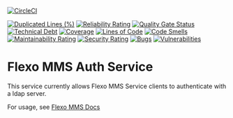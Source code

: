 [![CircleCI](https://circleci.com/gh/Open-MBEE/flexo-mms-auth-service.svg?style=shield)](https://circleci.com/gh/Open-MBEE/flexo-mms-auth-service)

[![Duplicated Lines (%)](https://sonarcloud.io/api/project_badges/measure?project=Open-MBEE_flexo-mms-auth-service&metric=duplicated_lines_density)](https://sonarcloud.io/summary/new_code?id=Open-MBEE_flexo-mms-auth-service) [![Reliability Rating](https://sonarcloud.io/api/project_badges/measure?project=Open-MBEE_flexo-mms-auth-service&metric=reliability_rating)](https://sonarcloud.io/summary/new_code?id=Open-MBEE_flexo-mms-auth-service)  [![Quality Gate Status](https://sonarcloud.io/api/project_badges/measure?project=Open-MBEE_flexo-mms-auth-service&metric=alert_status)](https://sonarcloud.io/summary/new_code?id=Open-MBEE_flexo-mms-auth-service) [![Technical Debt](https://sonarcloud.io/api/project_badges/measure?project=Open-MBEE_flexo-mms-auth-service&metric=sqale_index)](https://sonarcloud.io/summary/new_code?id=Open-MBEE_flexo-mms-auth-service) [![Coverage](https://sonarcloud.io/api/project_badges/measure?project=Open-MBEE_flexo-mms-auth-service&metric=coverage)](https://sonarcloud.io/summary/new_code?id=Open-MBEE_flexo-mms-auth-service) [![Lines of Code](https://sonarcloud.io/api/project_badges/measure?project=Open-MBEE_flexo-mms-auth-service&metric=ncloc)](https://sonarcloud.io/summary/new_code?id=Open-MBEE_flexo-mms-auth-service) [![Code Smells](https://sonarcloud.io/api/project_badges/measure?project=Open-MBEE_flexo-mms-auth-service&metric=code_smells)](https://sonarcloud.io/summary/new_code?id=Open-MBEE_flexo-mms-auth-service) [![Maintainability Rating](https://sonarcloud.io/api/project_badges/measure?project=Open-MBEE_flexo-mms-auth-service&metric=sqale_rating)](https://sonarcloud.io/summary/new_code?id=Open-MBEE_flexo-mms-auth-service) [![Security Rating](https://sonarcloud.io/api/project_badges/measure?project=Open-MBEE_flexo-mms-auth-service&metric=security_rating)](https://sonarcloud.io/summary/new_code?id=Open-MBEE_flexo-mms-auth-service) [![Bugs](https://sonarcloud.io/api/project_badges/measure?project=Open-MBEE_flexo-mms-auth-service&metric=bugs)](https://sonarcloud.io/summary/new_code?id=Open-MBEE_flexo-mms-auth-service) [![Vulnerabilities](https://sonarcloud.io/api/project_badges/measure?project=Open-MBEE_flexo-mms-auth-service&metric=vulnerabilities)](https://sonarcloud.io/summary/new_code?id=Open-MBEE_flexo-mms-auth-service)  
# Flexo MMS Auth Service

This service currently allows Flexo MMS Service clients to authenticate with a ldap server.

For usage, see [Flexo MMS Docs](https://flexo-mms-deployment-guide.readthedocs.io/en/latest/)
